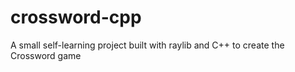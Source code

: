 # crossword-cpp
A small self-learning project built with raylib and C++ to create the Crossword game
